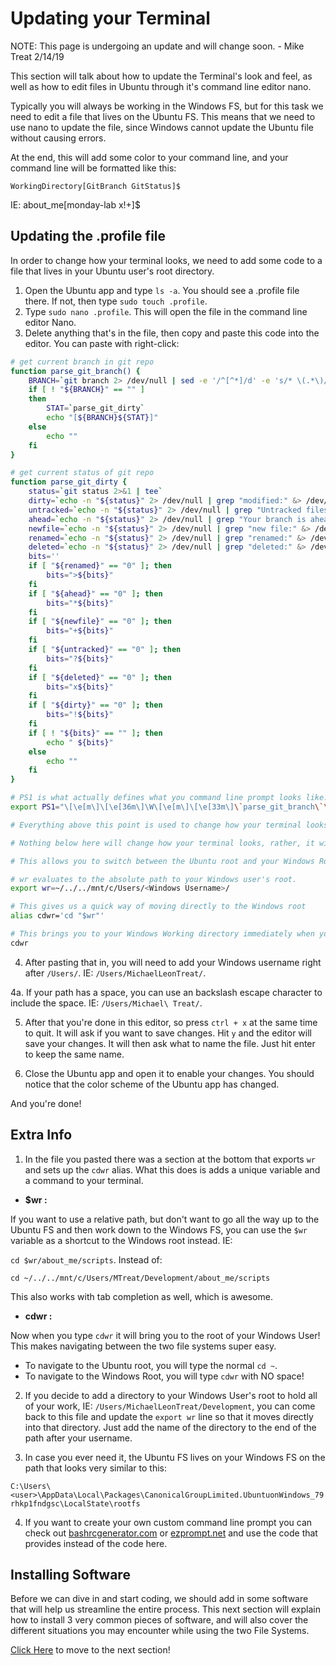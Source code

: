# Updating your Terminal

NOTE: This page is undergoing an update and will change soon. - Mike Treat 2/14/19

This section will talk about how to update the Terminal's look and feel, as well as how to edit files in Ubuntu through it's command line editor nano.

Typically you will always be working in the Windows FS, but for this task we need to edit a file that lives on the Ubuntu FS. This means that we need to use nano to update the file, since Windows cannot update the Ubuntu file without causing errors.

At the end, this will add some color to your command line, and your command line will be formatted like this:

`WorkingDirectory[GitBranch GitStatus]$`

IE: about_me[monday-lab x!+]$

## Updating the .profile file

In order to change how your terminal looks, we need to add some code to a file that lives in your Ubuntu user's root directory.

1. Open the Ubuntu app and type `ls -a`. You should see a .profile file there. If not, then type `sudo touch .profile`.
2. Type `sudo nano .profile`. This will open the file in the command line editor Nano.
3. Delete anything that's in the file, then copy and paste this code into the editor. You can paste with right-click:

```bash
# get current branch in git repo
function parse_git_branch() {
	BRANCH=`git branch 2> /dev/null | sed -e '/^[^*]/d' -e 's/* \(.*\)/\1/'`
	if [ ! "${BRANCH}" == "" ]
	then
		STAT=`parse_git_dirty`
		echo "[${BRANCH}${STAT}]"
	else
		echo ""
	fi
}

# get current status of git repo
function parse_git_dirty {
	status=`git status 2>&1 | tee`
	dirty=`echo -n "${status}" 2> /dev/null | grep "modified:" &> /dev/null; echo "$?"`
	untracked=`echo -n "${status}" 2> /dev/null | grep "Untracked files" &> /dev/null; echo "$?"`
	ahead=`echo -n "${status}" 2> /dev/null | grep "Your branch is ahead of" &> /dev/null; echo "$?"`
	newfile=`echo -n "${status}" 2> /dev/null | grep "new file:" &> /dev/null; echo "$?"`
	renamed=`echo -n "${status}" 2> /dev/null | grep "renamed:" &> /dev/null; echo "$?"`
	deleted=`echo -n "${status}" 2> /dev/null | grep "deleted:" &> /dev/null; echo "$?"`
	bits=''
	if [ "${renamed}" == "0" ]; then
		bits=">${bits}"
	fi
	if [ "${ahead}" == "0" ]; then
		bits="*${bits}"
	fi
	if [ "${newfile}" == "0" ]; then
		bits="+${bits}"
	fi
	if [ "${untracked}" == "0" ]; then
		bits="?${bits}"
	fi
	if [ "${deleted}" == "0" ]; then
		bits="x${bits}"
	fi
	if [ "${dirty}" == "0" ]; then
		bits="!${bits}"
	fi
	if [ ! "${bits}" == "" ]; then
		echo " ${bits}"
	else
		echo ""
	fi
}

# PS1 is what actually defines what you command line prompt looks like.
export PS1="\[\e[m\]\[\e[36m\]\W\[\e[m\]\[\e[33m\]\`parse_git_branch\`\\$ "

# Everything above this point is used to change how your terminal looks. If you ever want to update your terminals look, change things above here.

# Nothing below here will change how your terminal looks, rather, it will change some things about how it works.

# This allows you to switch between the Ubuntu root and your Windows Root.

# wr evaluates to the absolute path to your Windows user's root.
export wr=~/../../mnt/c/Users/<Windows Username>/

# This gives us a quick way of moving directly to the Windows root
alias cdwr='cd "$wr"'

# This brings you to your Windows Working directory immediately when you open a new terminal.
cdwr
```

4. After pasting that in, you will need to add your Windows username right after `/Users/`. IE: `/Users/MichaelLeonTreat/`.

4a. If your path has a space, you can use an backslash escape character to include the space. IE: `/Users/Michael\ Treat/`.

5. After that you're done in this editor, so press `ctrl + x` at the same time to quit. It will ask if you want to save changes. Hit `y` and the editor will save your changes. It will then ask what to name the file. Just hit enter to keep the same name.

6. Close the Ubuntu app and open it to enable your changes. You should notice that the color scheme of the Ubuntu app has changed.

And you're done!

## Extra Info

1. In the file you pasted there was a section at the bottom that exports `wr` and sets up the `cdwr` alias. What this does is adds a unique variable and a command to your terminal.

- **$wr :**

If you want to use a relative path, but don't want to go all the way up to the Ubuntu FS and then work down to the Windows FS, you can use the `$wr` variable as a shortcut to the Windows root instead. IE:

`cd $wr/about_me/scripts`. Instead of:

`cd ~/../../mnt/c/Users/MTreat/Development/about_me/scripts`

This also works with tab completion as well, which is awesome.

- **cdwr :**

Now when you type `cdwr` it will bring you to the root of your Windows User! This makes navigating between the two file systems super easy.

- To navigate to the Ubuntu root, you will type the normal `cd ~`.
- To navigate to the Windows Root, you will type `cdwr` with NO space!

2. If you decide to add a directory to your Windows User's root to hold all of your work, IE: `/Users/MichaelLeonTreat/Development`, you can come back to this file and update the `export wr` line so that it moves directly into that directory. Just add the name of the directory to the end of the path after your username.

3. In case you ever need it, the Ubuntu FS lives on your Windows FS on the path that looks very similar to this:

`C:\Users\<user>\AppData\Local\Packages\CanonicalGroupLimited.UbuntuonWindows_79rhkp1fndgsc\LocalState\rootfs`

4. If you want to create your own custom command line prompt you can check out [bashrcgenerator.com](http://bashrcgenerator.com) or [ezprompt.net](http://ezprompt.net) and use the code that provides instead of the code here.

## Installing Software

Before we can dive in and start coding, we should add in some software that will help us streamline the entire process. This next section will explain how to install 3 very common pieces of software, and will also cover the different situations you may encounter while using the two File Systems.

[Click Here](05_VSCode_Node_GIt_install.md) to move to the next section!
